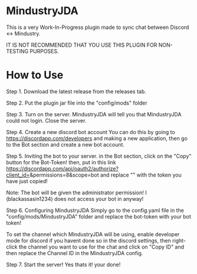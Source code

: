 # MindustryJDA

This is a very Work-In-Progress plugin made to sync chat between Discord <-> Mindustry.

IT IS NOT RECOMMENDED THAT YOU USE THIS PLUGIN FOR NON-TESTING PURPOSES.

# How to Use
Step 1. Download the latest release from the releases tab.

Step 2. Put the plugin jar file into the "config/mods" folder

Step 3. Turn on the server. 
  MindustryJDA will tell you that MindustryJDA could not login.
  Close the server.

Step 4. Create a new discord bot account
  You can do this by going to https://discordapp.com/developers
  and making a new application, then go to the Bot section and create a new bot account.

Step 5. Inviting the bot to your server.
  in the Bot section, click on the "Copy" button for the Bot-Token!
  then, put in this link
  https://discordapp.com/api/oauth2/authorize?client_id=<bot-token>&permissions=8&scope=bot
  and replace "<bot-token>" with the token you have just copied!
  
  Note: The bot will be given the administrator permission! I (blackassasin1234) does not access your bot in anyway!

Step 6. Configuring MindustryJDA
  Simply go to the config.yaml file in the "config/mods/MindustryJDA" folder and replace the bot-token
  with your bot token!
  
  To set the channel which MindustryJDA will be using, enable developer mode for discord if you havent done so in the 
  discord settings, then right-click the channel you want to use for the chat and click on "Copy ID"
  and then replace the Channel ID in the MindustryJDA config.

Step 7. Start the server!
  Yes thats it! your done!
